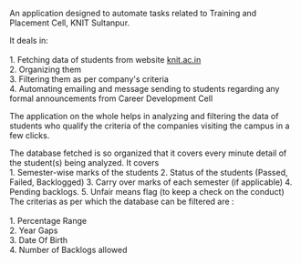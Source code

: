 An application designed to automate tasks related to Training and Placement Cell, KNIT Sultanpur. 

It deals in:</br></br>
      1. Fetching data of students from website <a href = "http://knit.ac.in/">knit.ac.in </a></br>
      2. Organizing them </br>
      3. Filtering them as per company's criteria </br>
      4. Automating emailing and message sending to students regarding any formal announcements from Career Development Cell</br>      

The application on the whole helps in analyzing and filtering the data of students who qualify the criteria of the companies visiting the campus in a few clicks. </br> 

The database fetched is so organized that it covers every minute detail of the student(s) being analyzed. It covers </br></b>
      1. Semester-wise marks of the students
      2. Status of the students (Passed, Failed, Backlogged)
      3. Carry over marks of each semester (if applicable)
      4. Pending backlogs.
      5. Unfair means flag (to keep a check on the conduct)
      </br>
The criterias as per which the database can be filtered are : </br></br>
      1. Percentage Range</br>
      2. Year Gaps</br>
      3. Date Of Birth</br>
      4. Number of Backlogs allowed</br>
 

